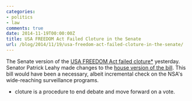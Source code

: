 ```yaml
---
categories:
- politics
- law
comments: true
date: 2014-11-19T00:00:00Z
title: USA FREEDOM Act Failed Cloture in the Senate
url: /blog/2014/11/19/usa-freedom-act-failed-cloture-in-the-senate/
---
```


The Senate version of the [USA FREEDOM Act failed cloture*](https://www.govtrack.us/congress/bills/113/s2685) yesterday. Senator Patrick Leahy made changes to the [house version of the bill](/blog/2014/05/23/usa-freedom-act-passes-house). This bill would have been a necessary, albeit incremental check on the NSA's wide-reaching surveillance programs.

* cloture is a procedure to end debate and move forward on a vote.
